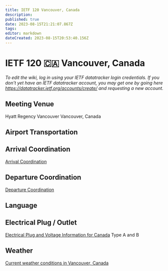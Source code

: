 ```yaml
---
title: IETF 120 Vancouver, Canada
description: 
published: true
date: 2023-08-15T21:21:07.867Z
tags: 
editor: markdown
dateCreated: 2023-08-15T20:53:40.156Z
---
```


# IETF 120 :canada: Vancouver, Canada

*To edit the wiki, log in using your IETF datatracker login credentials. If you don't yet have an IETF datatracker account, you may get one by going here https://datatracker.ietf.org/accounts/create/ and requesting a new account.*

## Meeting Venue

 Hyatt Regency Vancouver
 Vancouver, Canada
 
 ## Airport Transportation
 
 ## Arrival Coordination
[Arrival Coordination](/meeting/120/ArrivalCoordination)


## Departure Coordination
[Departure Coordination](/meeting/120/DepartureCoordination)

## Language


## Electrical Plug / Outlet
[Electrical Plug and Voltage Information for Canada](https://www.worldstandards.eu/electricity/plugs-and-sockets/ab/) Type A and B

## Weather
[Current weather conditions in Vancouver, Canada](https://www.accuweather.com/en/ca/vancouver/v6c/weather-forecast/53286)
